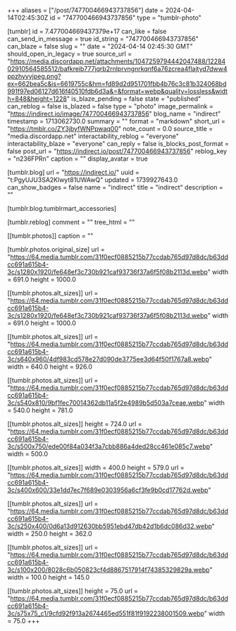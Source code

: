 +++
aliases = ["/post/747700466943737856"]
date = 2024-04-14T02:45:30Z
id = "747700466943737856"
type = "tumblr-photo"

[tumblr]
id = 7.477004669437379e+17
can_like = false
can_send_in_message = true
id_string = "747700466943737856"
can_blaze = false
slug = ""
date = "2024-04-14 02:45:30 GMT"
should_open_in_legacy = true
source_url = "https://media.discordapp.net/attachments/1047259794442047488/1228402910564585512/bafkreib777jqrb2rnlprvngnrkqnf6a76zcrea4flajtyd7dww4ppzhyvyjpeg.png?ex=662bea5c&is=6619755c&hm=fd89d2d951701fbb4b76c3c81b324068bd991f97ed06127d616f40510fdb6d3a&=&format=webp&quality=lossless&width=848&height=1228"
is_blaze_pending = false
state = "published"
can_reblog = false
is_blazed = false
type = "photo"
image_permalink = "https://indirect.io/image/747700466943737856"
blog_name = "indirect"
timestamp = 1713062730.0
summary = ""
format = "markdown"
short_url = "https://tmblr.co/ZY3jbyfWNPpwaq00"
note_count = 0.0
source_title = "media.discordapp.net"
interactability_reblog = "everyone"
interactability_blaze = "everyone"
can_reply = false
is_blocks_post_format = false
post_url = "https://indirect.io/post/747700466943737856"
reblog_key = "n236FPRn"
caption = ""
display_avatar = true

[tumblr.blog]
url = "https://indirect.io/"
uuid = "t:PgyUJU3SA2Klwyt81UWAwQ"
updated = 1739927643.0
can_show_badges = false
name = "indirect"
title = "indirect"
description = ""

[tumblr.blog.tumblrmart_accessories]

[tumblr.reblog]
comment = ""
tree_html = ""

[[tumblr.photos]]
caption = ""

[tumblr.photos.original_size]
url = "https://64.media.tumblr.com/31f0ecf0885215b77ccdab765d97d8dc/b63ddcc691a615b4-3c/s1280x1920/fe648ef3c730b921caf93736f37a6f5f08b2113d.webp"
width = 691.0
height = 1000.0

[[tumblr.photos.alt_sizes]]
url = "https://64.media.tumblr.com/31f0ecf0885215b77ccdab765d97d8dc/b63ddcc691a615b4-3c/s1280x1920/fe648ef3c730b921caf93736f37a6f5f08b2113d.webp"
width = 691.0
height = 1000.0

[[tumblr.photos.alt_sizes]]
url = "https://64.media.tumblr.com/31f0ecf0885215b77ccdab765d97d8dc/b63ddcc691a615b4-3c/s640x960/4df983cd578e27d090de3775ee3d64f50f1767a8.webp"
width = 640.0
height = 926.0

[[tumblr.photos.alt_sizes]]
url = "https://64.media.tumblr.com/31f0ecf0885215b77ccdab765d97d8dc/b63ddcc691a615b4-3c/s540x810/9bf1fec70014362db11a5f2e4989b5d503a7ceae.webp"
width = 540.0
height = 781.0

[[tumblr.photos.alt_sizes]]
height = 724.0
url = "https://64.media.tumblr.com/31f0ecf0885215b77ccdab765d97d8dc/b63ddcc691a615b4-3c/s500x750/ede00f84a034f3a7cbb886a4ded28cc461e085c7.webp"
width = 500.0

[[tumblr.photos.alt_sizes]]
width = 400.0
height = 579.0
url = "https://64.media.tumblr.com/31f0ecf0885215b77ccdab765d97d8dc/b63ddcc691a615b4-3c/s400x600/33e1dd7ec7f689e0303956a6cf3fe9b0cd17762d.webp"

[[tumblr.photos.alt_sizes]]
url = "https://64.media.tumblr.com/31f0ecf0885215b77ccdab765d97d8dc/b63ddcc691a615b4-3c/s250x400/0d6a13d912630bb5951ebd47db42d1b6dc086d32.webp"
width = 250.0
height = 362.0

[[tumblr.photos.alt_sizes]]
url = "https://64.media.tumblr.com/31f0ecf0885215b77ccdab765d97d8dc/b63ddcc691a615b4-3c/s100x200/8028c6b050823cf4d8867517914f74385329829a.webp"
width = 100.0
height = 145.0

[[tumblr.photos.alt_sizes]]
height = 75.0
url = "https://64.media.tumblr.com/31f0ecf0885215b77ccdab765d97d8dc/b63ddcc691a615b4-3c/s75x75_c1/9cfd92f913a2674465ed551f81f9192238001509.webp"
width = 75.0
+++
